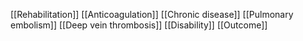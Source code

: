 [[Rehabilitation]]
[[Anticoagulation]]
[[Chronic disease]]
[[Pulmonary embolism]]
[[Deep vein thrombosis]]
[[Disability]]
[[Outcome]]
